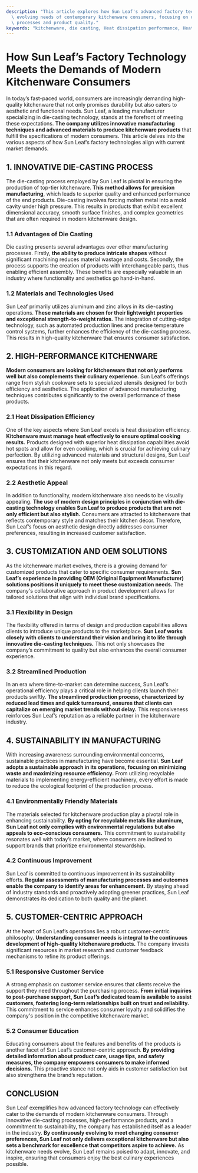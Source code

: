 ```yaml
---
description: "This article explores how Sun Leaf's advanced factory technology aligns with the\
  \ evolving needs of contemporary kitchenware consumers, focusing on die-casting\
  \ processes and product quality."
keywords: "kitchenware, die casting, Heat dissipation performance, Heat dissipation efficiency"
---
```

# How Sun Leaf’s Factory Technology Meets the Demands of Modern Kitchenware Consumers

In today’s fast-paced world, consumers are increasingly demanding high-quality kitchenware that not only promises durability but also caters to aesthetic and functional needs. Sun Leaf, a leading manufacturer specializing in die-casting technology, stands at the forefront of meeting these expectations. **The company utilizes innovative manufacturing techniques and advanced materials to produce kitchenware products** that fulfill the specifications of modern consumers. This article delves into the various aspects of how Sun Leaf’s factory technologies align with current market demands.

## 1. INNOVATIVE DIE-CASTING PROCESS

The die-casting process employed by Sun Leaf is pivotal in ensuring the production of top-tier kitchenware. **This method allows for precision manufacturing**, which leads to superior quality and enhanced performance of the end products. Die-casting involves forcing molten metal into a mold cavity under high pressure. This results in products that exhibit excellent dimensional accuracy, smooth surface finishes, and complex geometries that are often required in modern kitchenware design. 

### 1.1 Advantages of Die Casting

Die casting presents several advantages over other manufacturing processes. Firstly, **the ability to produce intricate shapes** without significant machining reduces material wastage and costs. Secondly, the process supports the creation of products with interchangeable parts, thus enabling efficient assembly. These benefits are especially valuable in an industry where functionality and aesthetics go hand-in-hand.

### 1.2 Materials and Technologies Used 

Sun Leaf primarily utilizes aluminum and zinc alloys in its die-casting operations. **These materials are chosen for their lightweight properties and exceptional strength-to-weight ratios.** The integration of cutting-edge technology, such as automated production lines and precise temperature control systems, further enhances the efficiency of the die-casting process. This results in high-quality kitchenware that ensures consumer satisfaction.

## 2. HIGH-PERFORMANCE KITCHENWARE

**Modern consumers are looking for kitchenware that not only performs well but also complements their culinary experience.** Sun Leaf’s offerings range from stylish cookware sets to specialized utensils designed for both efficiency and aesthetics. The application of advanced manufacturing techniques contributes significantly to the overall performance of these products.

### 2.1 Heat Dissipation Efficiency

One of the key aspects where Sun Leaf excels is heat dissipation efficiency. **Kitchenware must manage heat effectively to ensure optimal cooking results.** Products designed with superior heat dissipation capabilities avoid hot spots and allow for even cooking, which is crucial for achieving culinary perfection. By utilizing advanced materials and structural designs, Sun Leaf ensures that their kitchenware not only meets but exceeds consumer expectations in this regard. 

### 2.2 Aesthetic Appeal

In addition to functionality, modern kitchenware also needs to be visually appealing. **The use of modern design principles in conjunction with die-casting technology enables Sun Leaf to produce products that are not only efficient but also stylish.** Consumers are attracted to kitchenware that reflects contemporary style and matches their kitchen décor. Therefore, Sun Leaf’s focus on aesthetic design directly addresses consumer preferences, resulting in increased customer satisfaction.

## 3. CUSTOMIZATION AND OEM SOLUTIONS

As the kitchenware market evolves, there is a growing demand for customized products that cater to specific consumer requirements. **Sun Leaf’s experience in providing OEM (Original Equipment Manufacturer) solutions positions it uniquely to meet these customization needs.** The company's collaborative approach in product development allows for tailored solutions that align with individual brand specifications.

### 3.1 Flexibility in Design 

The flexibility offered in terms of design and production capabilities allows clients to introduce unique products to the marketplace. **Sun Leaf works closely with clients to understand their vision and bring it to life through innovative die-casting techniques.** This not only showcases the company’s commitment to quality but also enhances the overall consumer experience.

### 3.2 Streamlined Production 

In an era where time-to-market can determine success, Sun Leaf’s operational efficiency plays a critical role in helping clients launch their products swiftly. **The streamlined production process, characterized by reduced lead times and quick turnaround, ensures that clients can capitalize on emerging market trends without delay.** This responsiveness reinforces Sun Leaf’s reputation as a reliable partner in the kitchenware industry.

## 4. SUSTAINABILITY IN MANUFACTURING

With increasing awareness surrounding environmental concerns, sustainable practices in manufacturing have become essential. **Sun Leaf adopts a sustainable approach in its operations, focusing on minimizing waste and maximizing resource efficiency.** From utilizing recyclable materials to implementing energy-efficient machinery, every effort is made to reduce the ecological footprint of the production process.

### 4.1 Environmentally Friendly Materials

The materials selected for kitchenware production play a pivotal role in enhancing sustainability. **By opting for recyclable metals like aluminum, Sun Leaf not only complies with environmental regulations but also appeals to eco-conscious consumers.** This commitment to sustainability resonates well with today’s market, where consumers are inclined to support brands that prioritize environmental stewardship.

### 4.2 Continuous Improvement

Sun Leaf is committed to continuous improvement in its sustainability efforts. **Regular assessments of manufacturing processes and outcomes enable the company to identify areas for enhancement.** By staying ahead of industry standards and proactively adopting greener practices, Sun Leaf demonstrates its dedication to both quality and the planet.

## 5. CUSTOMER-CENTRIC APPROACH

At the heart of Sun Leaf’s operations lies a robust customer-centric philosophy. **Understanding consumer needs is integral to the continuous development of high-quality kitchenware products.** The company invests significant resources in market research and customer feedback mechanisms to refine its product offerings.

### 5.1 Responsive Customer Service

A strong emphasis on customer service ensures that clients receive the support they need throughout the purchasing process. **From initial inquiries to post-purchase support, Sun Leaf’s dedicated team is available to assist customers, fostering long-term relationships built on trust and reliability.** This commitment to service enhances consumer loyalty and solidifies the company's position in the competitive kitchenware market.

### 5.2 Consumer Education

Educating consumers about the features and benefits of the products is another facet of Sun Leaf’s customer-centric approach. **By providing detailed information about product care, usage tips, and safety measures, the company empowers consumers to make informed decisions.** This proactive stance not only aids in customer satisfaction but also strengthens the brand’s reputation.

## CONCLUSION

Sun Leaf exemplifies how advanced factory technology can effectively cater to the demands of modern kitchenware consumers. Through innovative die-casting processes, high-performance products, and a commitment to sustainability, the company has established itself as a leader in the industry. **By continuously evolving to meet changing consumer preferences, Sun Leaf not only delivers exceptional kitchenware but also sets a benchmark for excellence that competitors aspire to achieve.** As kitchenware needs evolve, Sun Leaf remains poised to adapt, innovate, and inspire, ensuring that consumers enjoy the best culinary experiences possible.
